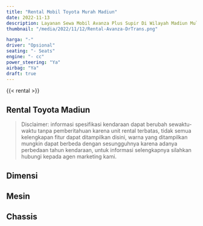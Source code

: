 ```yaml
---
title: "Rental Mobil Toyota Murah Madiun"
date: 2022-11-13
description: Layanan Sewa Mobil Avanza Plus Supir Di Wilayah Madiun Mulai Drtrans.id
thumbnail: "/media/2022/11/12/Rental-Avanza-DrTrans.png"

harga: "-"
driver: "Opsional"
seating: "- Seats"
engine: "- cc"
power_steering: "Ya"
airbag: "Ya"
draft: true
---
```


{{< rental >}}


## Rental Toyota Madiun



> Disclaimer: informasi spesifikasi kendaraan dapat berubah sewaktu-waktu tanpa pemberitahuan karena unit rental terbatas, tidak semua kelengkapan fitur dapat ditampilkan disini, warna yang ditampilkan mungkin dapat berbeda dengan sesungguhnya karena adanya perbedaan tahun kendaraan, untuk informasi selengkapnya silahkan hubungi kepada agen marketing kami.



## Dimensi


## Mesin


## Chassis
